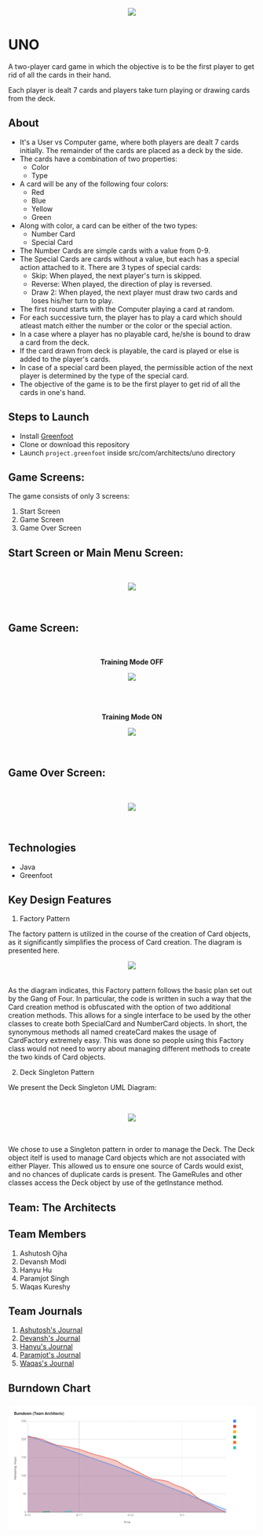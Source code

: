 <p align="center">
    <image src="images/uno-logo.png"  width="480" height="auto">
</p>

# UNO
A two-player card game in which the objective is to be the first player to get rid of all the cards in their hand. 

Each player is dealt 7 cards and players take turn playing or drawing cards from the deck.

## About
- It's a User vs Computer game, where both players are dealt 7 cards initially. The remainder of the cards are placed as a deck by the side.
- The cards have a combination of two properties:
  - Color
  - Type
- A card will be any of the following four colors:
  - Red
  - Blue
  - Yellow
  - Green
- Along with color, a card can be either of the two types:
    - Number Card
    - Special Card
- The Number Cards are simple cards with a value from 0-9.
- The Special Cards are cards without a value, but each has a special action attached to it. There are 3 types of special cards:
  - Skip: When played, the next player's turn is skipped.
  - Reverse: When played, the direction of play is reversed.
  - Draw 2: When played, the next player must draw two cards and loses his/her turn to play.
- The first round starts with the Computer playing a card at random.
- For each successive turn, the player has to play a card which should atleast match either the number or the color or the special action.
- In a case where a player has no playable card, he/she is bound to draw a card from the deck.
- If the card drawn from deck is playable, the card is played or else is added to the player's cards.
- In case of a special card been played, the permissible action of the next player is determined by the type of the special card.
- The objective of the game is to be the first player to get rid of all the cards in one's hand.

## Steps to Launch
- Install [Greenfoot](https://www.greenfoot.org/download)
- Clone or download this repository
- Launch `project.greenfoot` inside src/com/architects/uno directory

## Game Screens:
The game consists of only 3 screens:
  1. Start Screen
  2. Game Screen
  3. Game Over Screen

## Start Screen or Main Menu Screen:
<br>
<p align="center">
    <image src="images/main_menu_screen.png">
</p>
<br>

## Game Screen:
<br>
<p align="center">
    <b>Training Mode OFF</b>
</p>
<p align="center">
    <image src="images/game_screen.png">
</p>
<br>
<br>
<p align="center">
    <b>Training Mode ON</b>
</p>
<p align="center">
    <image src="images/game_screen_training.png">
</p>
<br>

## Game Over Screen:
<br>
<p align="center">
    <image src="images/game_over_screen.png">
</p>
<br>

## Technologies
- Java
- Greenfoot
  
## Key Design Features

1.  Factory Pattern
  
  
  The factory pattern is utilized in the course of the creation of Card objects, as it significantly simplifies the process of Card creation. The diagram is presented here.
<br>
<p align="center">
    <image src="images/factorypattern.png">
</p>
<br>
  As the diagram indicates, this Factory pattern follows the basic plan set out by the Gang of Four. In particular, the code is written in such a way that the Card creation method is obfuscated with the option of two additional creation methods. This allows for a single interface to be used by the other classes to create both SpecialCard and NumberCard objects. In short, the synonymous methods all named createCard makes the usage of CardFactory extremely easy. This was done so people using this Factory class would not need to worry about managing different methods to create the two kinds of Card objects.

    
2.  Deck Singleton Pattern
   
 
We present the Deck Singleton UML Diagram:

<br>
<p align="center">
    <image src="images/decksingletonpattern.png">
</p>
<br>
 
We chose to use a Singleton pattern in order to manage the Deck. The Deck object itelf is used to manage Card objects which are not associated with either Player. This allowed us to ensure one source of Cards would exist, and no chances of duplicate cards is present. The GameRules and other classes access the Deck object by use of the getInstance method.
    
## Team: The Architects

## Team Members
1. Ashutosh Ojha
2. Devansh Modi
3. Hanyu Hu
4. Paramjot Singh
5. Waqas Kureshy

## Team Journals
1. [Ashutosh's Journal](/member-journals/journal_ashutosh.md)
2. [Devansh's Journal](/member-journals/journal_devansh.md)
3. [Hanyu's Journal](/member-journals/journal_hanyu.md)
4. [Paramjot's Journal](/member-journals/journal_paramjot.md)
5. [Waqas's Journal](/member-journals/journal_waqas.md)


## Burndown Chart
### [![Burndown Chart](images/burndown_chart.png)](https://docs.google.com/spreadsheets/d/1Z5zIJknovuiLPphlMqS3jdI8GBqY_gp5KiWFqB5gwmQ/edit?usp=sharing)
